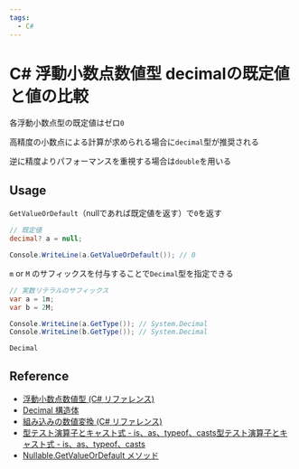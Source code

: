 ```yaml
---
tags:
  - C#
---
```


# C# 浮動小数点数値型 decimalの既定値と値の比較

各浮動小数点型の既定値はゼロ`0`

高精度の小数点による計算が求められる場合に`decimal`型が推奨される

逆に精度よりパフォーマンスを重視する場合は`double`を用いる

## Usage
`GetValueOrDefault`（nullであれば既定値を返す）で`0`を返す

```cs
// 既定値
decimal? a = null;

Console.WriteLine(a.GetValueOrDefault()); // 0
```

`m` or `M` のサフィックスを付与することで`Decimal`型を指定できる

```cs
// 実数リテラルのサフィックス
var a = 1m;
var b = 2M;

Console.WriteLine(a.GetType()); // System.Decimal
Console.WriteLine(b.GetType()); // System.Decimal
```

`Decimal`

## Reference
* [浮動小数点数値型 (C# リファレンス)](https://learn.microsoft.com/ja-jp/dotnet/csharp/language-reference/builtin-types/floating-point-numeric-types)
* [Decimal 構造体](https://learn.microsoft.com/ja-jp/dotnet/api/system.decimal?view=net-7.0)
* [組み込みの数値変換 (C# リファレンス)](https://learn.microsoft.com/ja-jp/dotnet/csharp/language-reference/builtin-types/numeric-conversions)
* [型テスト演算子とキャスト式 - is、as、typeof、casts型テスト演算子とキャスト式 - is、as、typeof、casts](https://learn.microsoft.com/ja-jp/dotnet/csharp/language-reference/operators/type-testing-and-cast#cast-expression)
* [Nullable<T>.GetValueOrDefault メソッド](https://learn.microsoft.com/ja-jp/dotnet/api/system.nullable-1.getvalueordefault?view=net-7.0)
